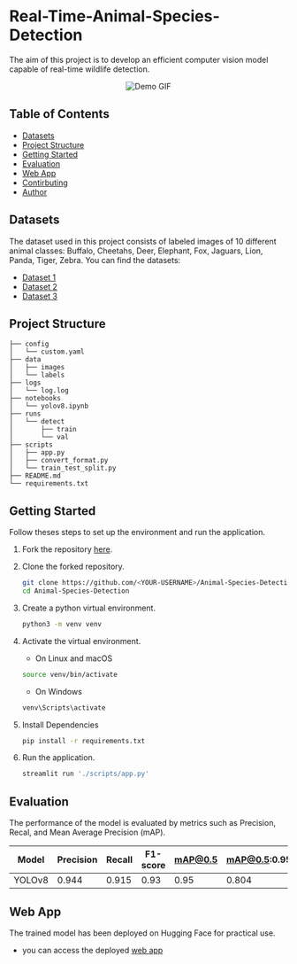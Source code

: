 # Real-Time-Animal-Species-Detection

The aim of this project is to develop an efficient computer vision model capable of real-time wildlife detection.

<p align="center">
  <img src="./demo/demo.gif" alt="Demo GIF">
</p>

## Table of Contents

- [Datasets](#datasets)
- [Project Structure](#project-structure)
- [Getting Started](#getting-started)
- [Evaluation](#evaluation)
- [Web App](#web-app)
- [Contirbuting](#contributing)
- [Author](#author)

## Datasets

The dataset used in this project consists of labeled images of 10 different animal classes: Buffalo, Cheetahs, Deer, Elephant, Fox, Jaguars, Lion, Panda, Tiger, Zebra. You can find the datasets:

- [Dataset 1](https://www.kaggle.com/datasets/biancaferreira/african-wildlife)
- [Dataset 2](https://www.kaggle.com/datasets/brsdincer/danger-of-extinction-animal-image-set)
- [Dataset 3](https://www.kaggle.com/datasets/antoreepjana/animals-detection-images-dataset)

## Project Structure

    ├── config
    │   └── custom.yaml
    ├── data
    │   ├── images
    │   └── labels
    ├── logs
    │   └── log.log
    ├── notebooks
    │   └── yolov8.ipynb
    ├── runs
    │   └── detect
    │       ├── train
    │       └── val
    ├── scripts
    │   ├── app.py
    │   ├── convert_format.py
    │   └── train_test_split.py
    ├── README.md
    └── requirements.txt

## Getting Started

Follow theses steps to set up the environment and run the application.

1. Fork the repository [here](https://github.com/ldebele/animal-Species-Detection).
2. Clone the forked repository.

   ```bash
   git clone https://github.com/<YOUR-USERNAME>/Animal-Species-Detection
   cd Animal-Species-Detection
   ```

3. Create a python virtual environment.

   ```bash
   python3 -m venv venv
   ```

4. Activate the virtual environment.

   - On Linux and macOS

   ```bash
   source venv/bin/activate
   ```

   - On Windows

   ```bash
   venv\Scripts\activate
   ```

5. Install Dependencies
   ```bash
   pip install -r requirements.txt
   ```
6. Run the application.
   ```python
   streamlit run './scripts/app.py'
   ```

## Evaluation

The performance of the model is evaluated by metrics such as Precision, Recal, and Mean Average Precision (mAP).

| Model  | Precision | Recall | F1-score | mAP@0.5 | mAP@0.5:0.95 |
| ------ | --------- | ------ | -------- | ------- | ------------ |
| YOLOv8 | 0.944     | 0.915  | 0.93     | 0.95    | 0.804        |

## Web App

The trained model has been deployed on Hugging Face for practical use.

- you can access the deployed [web app](https://real-time-animal-species-detection.onrender.com/)
